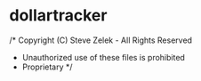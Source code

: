 # dollartracker
/* Copyright (C) Steve Zelek - All Rights Reserved
 * Unauthorized use of these files is prohibited
 * Proprietary
 */

